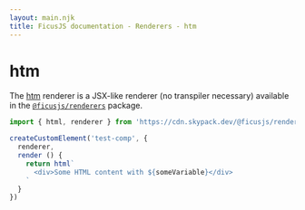```yaml
---
layout: main.njk
title: FicusJS documentation - Renderers - htm
---
```

# htm

The [htm](https://www.npmjs.com/package/htm) renderer is a JSX-like renderer (no transpiler necessary) available in the [`@ficusjs/renderers`](https://www.npmjs.com/package/@ficusjs/renderers) package.

```js
import { html, renderer } from 'https://cdn.skypack.dev/@ficusjs/renderers@3/htm'

createCustomElement('test-comp', {
  renderer,
  render () {
    return html`
      <div>Some HTML content with ${someVariable}</div>
    `
  }
})
```
